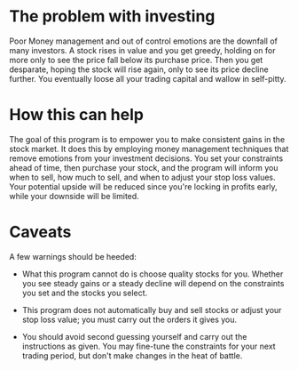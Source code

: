 The problem with investing
==========================

Poor Money management and out of control emotions are the downfall of many investors. A stock rises in value and you get greedy, holding on for more only to see the price fall below its purchase price. Then you get desparate, hoping the stock will rise again, only to see its price decline further. You eventually loose all your trading capital and wallow in self-pitty.

How this can help
=================

The goal of this program is to empower you to make consistent gains in the stock market. It does this by employing money management techniques that remove emotions from your investment decisions. You set your constraints ahead of time, then purchase your stock, and the program will inform you when to sell, how much to sell, and when to adjust your stop loss values. Your potential upside will be reduced since you're locking in profits early, while your downside will be limited.

Caveats
=======
A few warnings should be heeded:

* What this program cannot do is choose quality stocks for you. Whether you see steady gains or a steady decline will depend on the constraints you set and the stocks you select. 

* This program does not automatically buy and sell stocks or adjust your stop loss value; you must carry out the orders it gives you.

* You should avoid second guessing yourself and carry out the instructions as given. You may fine-tune the constraints for your next trading period, but don't make changes in the heat of battle.
